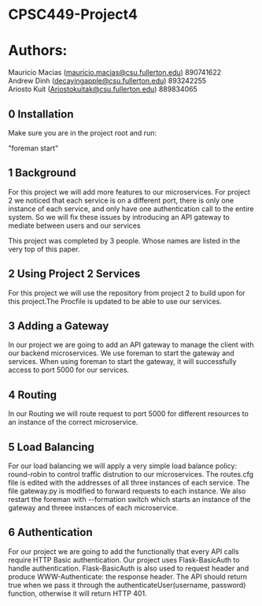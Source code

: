 # CPSC449-Project4
# Authors: 
Mauricio Macias (mauricio.macias@csu.fullerton.edu) 890741622 <br/>
Andrew Dinh	(decayingapple@csu.fullerton.edu) 893242255 <br/>
Ariosto Kuit 	(Ariostokuitak@csu.fullerton.edu) 889834065 <br/>

## 0 Installation
Make sure you are in the project root and run:

"foreman start"

## 1 Background 

For this project we will add more features to our microservices. For project 2 we noticed that each service is on a different port, there is only one instance of each service, and only have one authentication call to the entire system. So we will fix these issues by introducing an API gateway to mediate between users and our services

This project was completed by 3 people. Whose names are listed in the very top of this paper.

## 2 Using Project 2 Services

For this project we will use the repository from project 2 to build upon for this project.The Procfile is updated to be able to use our services.

## 3 Adding a Gateway 

In our project we are going to add an API gateway to manage the client with our backend microservices. We use foreman to start the gateway and services. When using foreman to start the gateway, it will successfully access to port 5000 for our services.

## 4 Routing

In our Routing we will route request to port 5000 for different resources to an instance of the correct microservice. 

## 5 Load Balancing
For our load balancing we will apply a very simple load balance policy: round-robin to control traffic distrution to our microservices. The routes.cfg file is edited with the addresses of all three instances of each service. The file gateway.py is modified to forward requests to each instance. We also restart the foreman with --formation switch which starts an instance of the gateway and threee instances of each microservice.

## 6 Authentication

For our project we are going to add the functionally that every API calls require HTTP Basic authentication. Our project uses Flask-BasicAuth to handle authentication. Flask-BasicAuth is also used to request header and produce WWW-Authenticate: the response header. The API should return true when we pass it through the authenticateUser(username, password) function, otherwise it will return HTTP 401.
